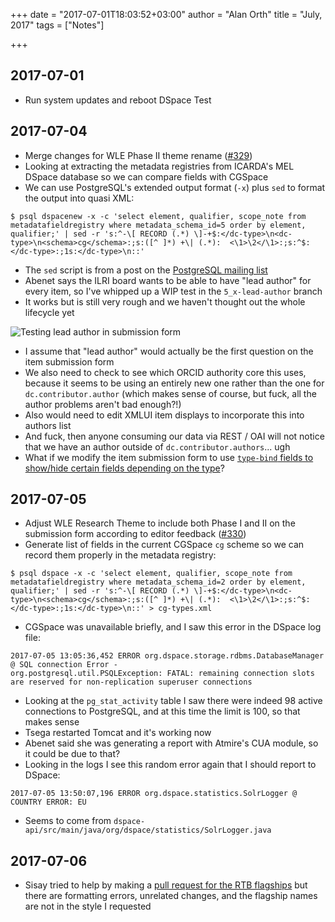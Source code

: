 +++
date = "2017-07-01T18:03:52+03:00"
author = "Alan Orth"
title = "July, 2017"
tags = ["Notes"]

+++
## 2017-07-01

- Run system updates and reboot DSpace Test

## 2017-07-04

- Merge changes for WLE Phase II theme rename ([#329](https://github.com/ilri/DSpace/pull/329))
- Looking at extracting the metadata registries from ICARDA's MEL DSpace database so we can compare fields with CGSpace
- We can use PostgreSQL's extended output format (`-x`) plus `sed` to format the output into quasi XML:

<!--more-->

```
$ psql dspacenew -x -c 'select element, qualifier, scope_note from metadatafieldregistry where metadata_schema_id=5 order by element, qualifier;' | sed -r 's:^-\[ RECORD (.*) \]-+$:</dc-type>\n<dc-type>\n<schema>cg</schema>:;s:([^ ]*) +\| (.*):  <\1>\2</\1>:;s:^$:</dc-type>:;1s:</dc-type>\n::'
```

- The `sed` script is from a post on the [PostgreSQL mailing list](https://www.postgresql.org/message-id/437E44A5.508%40ultimeth.com)
- Abenet says the ILRI board wants to be able to have "lead author" for every item, so I've whipped up a WIP test in the `5_x-lead-author` branch
- It works but is still very rough and we haven't thought out the whole lifecycle yet

![Testing lead author in submission form](/cgspace-notes/2017/07/lead-author-test.png)

- I assume that "lead author" would actually be the first question on the item submission form
- We also need to check to see which ORCID authority core this uses, because it seems to be using an entirely new one rather than the one for `dc.contributor.author` (which makes sense of course, but fuck, all the author problems aren't bad enough?!)
- Also would need to edit XMLUI item displays to incorporate this into authors list
- And fuck, then anyone consuming our data via REST / OAI will not notice that we have an author outside of `dc.contributor.authors`... ugh
- What if we modify the item submission form to use [`type-bind` fields to show/hide certain fields depending on the type](https://wiki.duraspace.org/display/DSDOC5x/Submission+User+Interface#SubmissionUserInterface-ItemtypeBasedMetadataCollection)?

## 2017-07-05

- Adjust WLE Research Theme to include both Phase I and II on the submission form according to editor feedback ([#330](https://github.com/ilri/DSpace/pull/330))
- Generate list of fields in the current CGSpace `cg` scheme so we can record them properly in the metadata registry:

```
$ psql dspace -x -c 'select element, qualifier, scope_note from metadatafieldregistry where metadata_schema_id=2 order by element, qualifier;' | sed -r 's:^-\[ RECORD (.*) \]-+$:</dc-type>\n<dc-type>\n<schema>cg</schema>:;s:([^ ]*) +\| (.*):  <\1>\2</\1>:;s:^$:</dc-type>:;1s:</dc-type>\n::' > cg-types.xml
```

- CGSpace was unavailable briefly, and I saw this error in the DSpace log file:

```
2017-07-05 13:05:36,452 ERROR org.dspace.storage.rdbms.DatabaseManager @ SQL connection Error -
org.postgresql.util.PSQLException: FATAL: remaining connection slots are reserved for non-replication superuser connections
```

- Looking at the `pg_stat_activity` table I saw there were indeed 98 active connections to PostgreSQL, and at this time the limit is 100, so that makes sense
- Tsega restarted Tomcat and it's working now
- Abenet said she was generating a report with Atmire's CUA module, so it could be due to that?
- Looking in the logs I see this random error again that I should report to DSpace:

```
2017-07-05 13:50:07,196 ERROR org.dspace.statistics.SolrLogger @ COUNTRY ERROR: EU
```

- Seems to come from `dspace-api/src/main/java/org/dspace/statistics/SolrLogger.java`

## 2017-07-06

- Sisay tried to help by making a [pull request for the RTB flagships](https://github.com/ilri/DSpace/pull/331) but there are formatting errors, unrelated changes, and the flagship names are not in the style I requested
